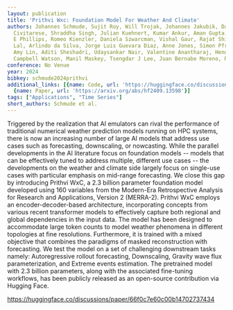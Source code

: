 ```yaml
---
layout: publication
title: 'Prithvi Wxc: Foundation Model For Weather And Climate'
authors: Johannes Schmude, Sujit Roy, Will Trojak, Johannes Jakubik, Daniel Salles
  Civitarese, Shraddha Singh, Julian Kuehnert, Kumar Ankur, Aman Gupta, Christopher
  E Phillips, Romeo Kienzler, Daniela Szwarcman, Vishal Gaur, Rajat Shinde, Rohit
  Lal, Arlindo da Silva, Jorge Luis Guevara Diaz, Anne Jones, Simon Pfreundschuh,
  Amy Lin, Aditi Sheshadri, Udaysankar Nair, Valentine Anantharaj, Hendrik Hamann,
  Campbell Watson, Manil Maskey, Tsengdar J Lee, Juan Bernabe Moreno, Rahul Ramachandran
conference: No Venue
year: 2024
bibkey: schmude2024prithvi
additional_links: [{name: Code, url: 'https://huggingface.co/discussions/paper/66f0c7e60c00b14702737434'},
  {name: Paper, url: 'https://arxiv.org/abs/hf2409.13598'}]
tags: ["Applications", "Time Series"]
short_authors: Schmude et al.
---
```

Triggered by the realization that AI emulators can rival the performance of traditional numerical weather prediction models running on HPC systems, there is now an increasing number of large AI models that address use cases such as forecasting, downscaling, or nowcasting. While the parallel developments in the AI literature focus on foundation models -- models that can be effectively tuned to address multiple, different use cases -- the developments on the weather and climate side largely focus on single-use cases with particular emphasis on mid-range forecasting. We close this gap by introducing Prithvi WxC, a 2.3 billion parameter foundation model developed using 160 variables from the Modern-Era Retrospective Analysis for Research and Applications, Version 2 (MERRA-2). Prithvi WxC employs an encoder-decoder-based architecture, incorporating concepts from various recent transformer models to effectively capture both regional and global dependencies in the input data. The model has been designed to accommodate large token counts to model weather phenomena in different topologies at fine resolutions. Furthermore, it is trained with a mixed objective that combines the paradigms of masked reconstruction with forecasting. We test the model on a set of challenging downstream tasks namely: Autoregressive rollout forecasting, Downscaling, Gravity wave flux parameterization, and Extreme events estimation. The pretrained model with 2.3 billion parameters, along with the associated fine-tuning workflows, has been publicly released as an open-source contribution via Hugging Face.

https://huggingface.co/discussions/paper/66f0c7e60c00b14702737434